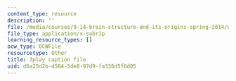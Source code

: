 ```yaml
---
content_type: resource
description: ''
file: /media/courses/9-14-brain-structure-and-its-origins-spring-2014/d6a25d2bd5845de897d9fa336d5f6d05_555117.vtt
file_type: application/x-subrip
learning_resource_types: []
ocw_type: OCWFile
resourcetype: Other
title: 3play caption file
uid: d6a25d2b-d584-5de8-97d9-fa336d5f6d05
---
```

